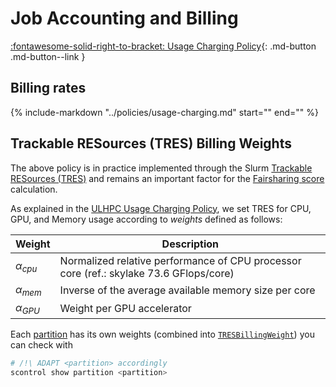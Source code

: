 # Job Accounting and Billing

[:fontawesome-solid-right-to-bracket: Usage Charging Policy](../policies/usage-charging.md){: .md-button .md-button--link }

## Billing rates

{%
   include-markdown "../policies/usage-charging.md"
   start="<!--job-charge-start-->"
   end="<!--job-charge-end-->"
%}

## Trackable RESources (TRES) Billing Weights

The above policy is in practice implemented through the Slurm [Trackable RESources
(TRES)](https://slurm.schedmd.com/tres.html) and remains an important factor for the [Fairsharing score](../slurm/fairsharing.md) calculation.

<!--TRESBillingWeight-start-->

As explained in the [ULHPC Usage Charging
Policy](../policies/usage-charging.md), we set TRES for CPU, GPU, and Memory
usage according to _weights_ defined as follows:

| __Weight__     | __Description__                                                                       |
|----------------|---------------------------------------------------------------------------------------|
| $\alpha_{cpu}$ | Normalized relative performance of CPU processor core (ref.: skylake 73.6 GFlops/core) |
| $\alpha_{mem}$ | Inverse of the average available memory size per core                                 |
| $\alpha_{GPU}$ | Weight per GPU accelerator                                                          |

Each [partition](../slurm/partitions.md) has its own weights
(combined into [`TRESBillingWeight`](https://slurm.schedmd.com/tres.html)) you can check with

```bash
# /!\ ADAPT <partition> accordingly
scontrol show partition <partition>
```

<!--TRESBillingWeight-end-->
